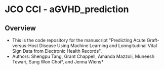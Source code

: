 # JCO CCI - aGVHD_prediction

## Overview
- This is the code repository for the manuscript "Predicting Acute Graft-versus-Host Disease Using Machine Learning and Lonngitudinal Vital Sign Data from Electronic Health Records".
- Authors: Shengpu Tang, Grant Chappell, Amanda Mazzoli, Muneesh Tewari, Sung Won Choi\*, and Jenna Wiens\*
